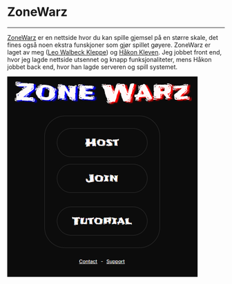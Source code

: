 # ZoneWarz

---

[ZoneWarz](https://www.ZoneWarz.com) er en nettside hvor du kan spille gjemsel på en større skale, det fines også noen ekstra funskjoner som gjør spillet gøyere. ZoneWarz er laget av meg ([Leo Walbeck Kleppe](https://lkleppe.com)) og [Håkon Kleven](https://www.ZoneWarz.com). Jeg jobbet front end, hvor jeg lagde nettside utsennet og knapp funksjonaliteter, mens Håkon jobbet back end, hvor han lagde serveren og spill systemet.

![ZoneWarz Bilde](Pictures/zonewarz.png)
